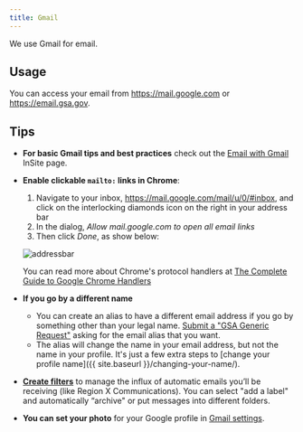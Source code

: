 ```yaml
---
title: Gmail
---
```


We use Gmail for email.

## Usage

You can access your email from <https://mail.google.com> or <https://email.gsa.gov>.

## Tips

- **For basic Gmail tips and best practices** check out the [Email with Gmail](https://insite.gsa.gov/portal/content/638210) InSite page.
- **Enable clickable `mailto:` links in Chrome**:

  1. Navigate to your inbox, https://mail.google.com/mail/u/0/#inbox, and click on the interlocking diamonds icon on the right in your address bar
  2. In the dialog, _Allow mail.google.com to open all email links_
  3. Then click _Done_, as show below:

  ![addressbar]({{site.baseurl}}/images/chrome_address_bar.png)

  You can read more about Chrome's protocol handlers at [The Complete Guide to Google Chrome Handlers](https://www.ashout.com/complete-guide-to-google-chrome-handlers/)

- **If you go by a different name**
  - You can create an alias to have a different email address if you go by something other than your legal name. [Submit a "GSA Generic Request"](https://gsa.servicenowservices.com/sp/?id=sc_cat_item&sys_id=7a09e6672b523000a6e7a73319da1554) asking for the email alias that you want.
  - The alias will change the name in your email address, but not the name in your profile. It's just a few extra steps to \[change your profile name]({{ site.baseurl }}/changing-your-name/).
- **[Create filters](https://support.google.com/mail/answer/6579)** to manage the influx of automatic emails you’ll be receiving (like Region X Communications). You can select "add a label" and automatically “archive" or put messages into different folders.
- **You can set your photo** for your Google profile in [Gmail settings](https://support.google.com/mail/answer/35529?hl=en).
